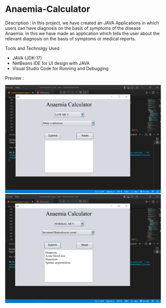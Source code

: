 # Anaemia-Calculator

Description : In this project, we have created an JAVA Applications in which users can have diagnosis on the basis of symptoms of the disease Anaemia. In this we have made an application which tells the user about the relevant diagnosis on the basis of symptoms or medical reports.

Tools and Technolgy Used

* JAVA (JDK-17)
* NetBeans IDE for UI design with JAVA
* Visual Studio Code for Running and Debugging

Preview : 

![1658587140937](image/README/1658587140937.png)
![1658587188000](image/README/1658587188000.png)
